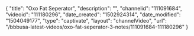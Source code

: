 {
    "title": "Oxo Fat Seperator",
    "description": "",
    "channelid": "111091684",
    "videoid": "111180296",
    "date_created": "1502924314",
    "date_modified": "1504049177",
    "type": "captivate",
    "layout": "channelVideo",
    "url": "\/bbbusa-latest-videos\/oxo-fat-seperator-3-notes\/111091684-111180296"
}